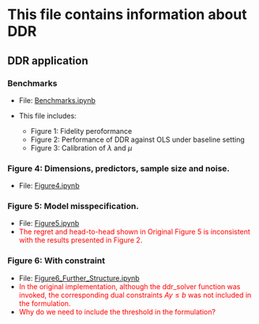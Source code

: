 # This file contains information about DDR

## DDR application
### Benchmarks
- File: [Benchmarks.ipynb](/DDR/Benchmarks.ipynb)

- This file includes:
    - Figure 1: Fidelity peroformance
    - Figure 2: Performance of DDR against OLS under baseline setting
    - Figure 3: Calibration of $\lambda$ and $\mu$


### Figure 4: Dimensions, predictors, sample size and noise.
- File: [Figure4.ipynb](/DDR/Figure4.ipynb)

### Figure 5: Model misspecification.
- File: [Figure5.ipynb](/DDR/Figure5_Model_Mis.ipynb)
- <font color="red"> The regret and head-to-head shown in Original Figure 5 is inconsistent with the results presented in Figure 2. </font>

### Figure 6: With constraint
- File: [Figure6_Further_Structure.ipynb](/DDR/Figure6_Further_Structure.ipynb)
- <font color="red"> In the original implementation, although the ddr_solver function was invoked, the corresponding dual constraints $Ay\leq b$ was not included in the formulation.  </font>
- <font color="red"> Why do we need to include the threshold in the formulation? </font>